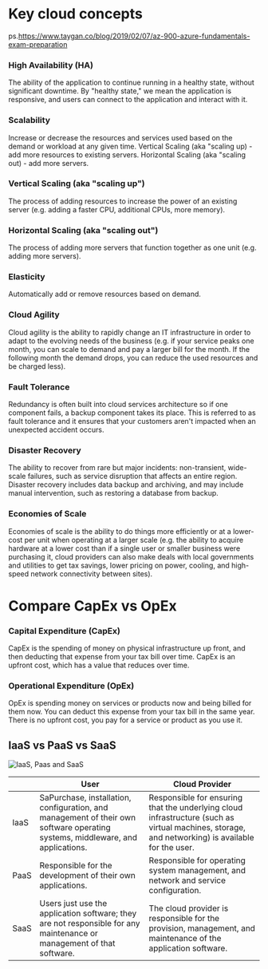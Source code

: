# Key cloud concepts
ps.https://www.taygan.co/blog/2019/02/07/az-900-azure-fundamentals-exam-preparation

### High Availability (HA)
The ability of the application to continue running in a healthy state, without significant downtime. By "healthy state," we mean the application is responsive, and users can connect to the application and interact with it.

### Scalability
Increase or decrease the resources and services used based on the demand or workload at any given time. Vertical Scaling (aka "scaling up) - add more resources to existing servers. Horizontal Scaling (aka "scaling out) - add more servers.

### Vertical Scaling (aka "scaling up")
The process of adding resources to increase the power of an existing server (e.g. adding a faster CPU, additional CPUs, more memory).

### Horizontal Scaling (aka "scaling out")
The process of adding more servers that function together as one unit (e.g. adding more servers).

### Elasticity
Automatically add or remove resources based on demand.

### Cloud Agility
Cloud agility is the ability to rapidly change an IT infrastructure in order to adapt to the evolving needs of the business (e.g. if your service peaks one month, you can scale to demand and pay a larger bill for the month. If the following month the demand drops, you can reduce the used resources and be charged less).

### Fault Tolerance
Redundancy is often built into cloud services architecture so if one component fails, a backup component takes its place. This is referred to as fault tolerance and it ensures that your customers aren't impacted when an unexpected accident occurs.

### Disaster Recovery
The ability to recover from rare but major incidents: non-transient, wide-scale failures, such as service disruption that affects an entire region. Disaster recovery includes data backup and archiving, and may include manual intervention, such as restoring a database from backup.

### Economies of Scale
Economies of scale is the ability to do things more efficiently or at a lower-cost per unit when operating at a larger scale (e.g. the ability to acquire hardware at a lower cost than if a single user or smaller business were purchasing it, cloud providers can also make deals with local governments and utilities to get tax savings, lower pricing on power, cooling, and high-speed network connectivity between sites).

# Compare CapEx vs OpEx

### Capital Expenditure (CapEx)
CapEx is the spending of money on physical infrastructure up front, and then deducting that expense from your tax bill over time. CapEx is an upfront cost, which has a value that reduces over time.

### Operational Expenditure (OpEx)
OpEx is spending money on services or products now and being billed for them now. You can deduct this expense from your tax bill in the same year. There is no upfront cost, you pay for a service or product as you use it.


## IaaS vs PaaS vs SaaS

![IaaS, Paas and SaaS](https://imgur.com/lpDPe5k.png)


|      | User                                                                                                                           | Cloud Provider                                                                                                                                   |
|------|--------------------------------------------------------------------------------------------------------------------------------|--------------------------------------------------------------------------------------------------------------------------------------------------|
| IaaS | SaPurchase, installation, configuration, and management of their own software operating systems, middleware, and applications. | Responsible for ensuring that the underlying cloud infrastructure (such as virtual machines, storage, and networking) is available for the user. |
| PaaS | Responsible for the development of their own applications.                                                                     | Responsible for operating system management, and network and service configuration.                                                              |
| SaaS | Users just use the application software; they are not responsible for any maintenance or management of that software.          | The cloud provider is responsible for the provision, management, and maintenance of the application software.                                    |
